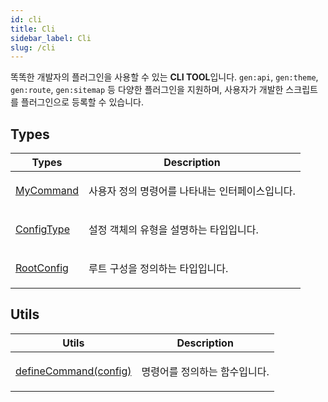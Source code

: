 ```yaml
---
id: cli
title: Cli
sidebar_label: Cli
slug: /cli
---
```






똑똑한 개발자의 플러그인을 사용할 수 있는 **CLI TOOL**입니다. `gen:api`, `gen:theme`, `gen:route`, `gen:sitemap` 등 다양한 플러그인을 지원하며, 사용자가 개발한 스크립트를 플러그인으로 등록할 수 있습니다.




## Types

<table>
<thead>
<tr>
<th>Types</th>
<th>Description</th>
</tr>
</thead>
<tbody>
<tr><td>

[MyCommand](./cli.mycommand)

</td>


<td>

사용자 정의 명령어를 나타내는 인터페이스입니다.

</td></tr>

<tr><td>

[ConfigType](./cli.configtype)

</td>


<td>

설정 객체의 유형을 설명하는 타입입니다.

</td></tr>

<tr><td>

[RootConfig](./cli.rootconfig)

</td>


<td>

루트 구성을 정의하는 타입입니다.

</td></tr>
</tbody>
</table>



## Utils

<table>
<thead>
<tr>
<th>Utils</th>
<th>Description</th>
</tr>
</thead>
<tbody>
<tr><td>

[defineCommand(config)](./cli.definecommand)

</td>


<td>

명령어를 정의하는 함수입니다.

</td></tr>
</tbody>
</table>

